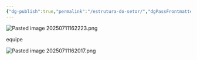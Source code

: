 ```yaml
---
{"dg-publish":true,"permalink":"/estrutura-do-setor/","dgPassFrontmatter":true,"created":"2025-07-11T16:19:14.361-03:00","updated":"2025-07-11T16:23:20.683-03:00"}
---
```


![Pasted image 20250711162223.png](/img/user/4%20ARQUIVOS/Pasted%20image%2020250711162223.png)

equipe 

![Pasted image 20250711162017.png](/img/user/4%20ARQUIVOS/Pasted%20image%2020250711162017.png)